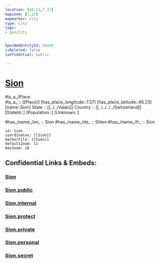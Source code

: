 ```yaml
---
location: [46.23,7.37] 
mapzoom: [7,12] 
mapmarker: city 
type: City
tags:
- geo/City


SpocWebEntityId: 34289
isDeleted: false
confidential: public

---
```


# [Sion](Sion.md) 

#is_a_/Place  
#is_a_ :: [[Place]] 
[has_place_longitude::7.37] 
[has_place_latitude::46.23] 
[name::Sion] 
State ::  [[../../Valais]]
Country :: [[../../../../Switzerland]]  
[StateId::] 
[Population::] 
[Unknown::] 

#has_/name_/en_ :: Sion 
#has_/name_/de_ :: Sitten 
#has_/name_/fr_ :: Sion 


```leaflet
id: Sion
coordinates: [[Sion]] 
markerFile: [[Sion]] 
defaultZoom: 11 
maxZoom: 18
```


## Confidential Links & Embeds: 

### [Sion](/_Standards/Earth/Continent/Europe/Europe~Central/Switzerland/Switzerland~Cantons/Valais/districts~Valais/Sion.md) 

### [Sion.public](/_public/Earth/Continent/Europe/Europe~Central/Switzerland/Switzerland~Cantons/Valais/districts~Valais/Sion.public.md) 

### [Sion.internal](/_internal/Earth/Continent/Europe/Europe~Central/Switzerland/Switzerland~Cantons/Valais/districts~Valais/Sion.internal.md) 

### [Sion.protect](/_protect/Earth/Continent/Europe/Europe~Central/Switzerland/Switzerland~Cantons/Valais/districts~Valais/Sion.protect.md) 

### [Sion.private](/_private/Earth/Continent/Europe/Europe~Central/Switzerland/Switzerland~Cantons/Valais/districts~Valais/Sion.private.md) 

### [Sion.personal](/_personal/Earth/Continent/Europe/Europe~Central/Switzerland/Switzerland~Cantons/Valais/districts~Valais/Sion.personal.md) 

### [Sion.secret](/_secret/Earth/Continent/Europe/Europe~Central/Switzerland/Switzerland~Cantons/Valais/districts~Valais/Sion.secret.md)

